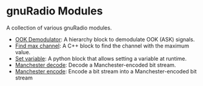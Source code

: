 # gnuRadio Modules

A collection of various gnuRadio modules.

* [OOK Demodulator](https://github.com/MKesenheimer/gnuRadio_modules/tree/master/gr-OOK_demodulator): A hierarchy block to demodulate OOK (ASK) signals.
* [Find max channel](https://github.com/MKesenheimer/gnuRadio_modules/tree/master/gr-find_max_channel): A C++ block to find the channel with the maximum value.
* [Set variable](https://github.com/MKesenheimer/gnuRadio_modules/tree/master/gr-set_variable): A python block that allows setting a variable at runtime.
* [Manchester decode](https://github.com/MKesenheimer/gnuRadio_modules/tree/master/gr-manchester_decode): Decode a Manchester-encoded bit stream.
* [Manchester encode](https://github.com/MKesenheimer/gnuRadio_modules/tree/master/gr-manchester_encode): Encode a bit stream into a Manchester-encoded bit stream
